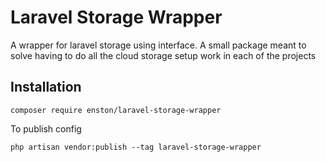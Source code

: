 # Laravel Storage Wrapper
A wrapper for laravel storage using interface. A small package meant to solve having to do all the cloud storage setup work in each of the projects

## Installation
```
composer require enston/laravel-storage-wrapper
```

To publish config
```
php artisan vendor:publish --tag laravel-storage-wrapper
```
